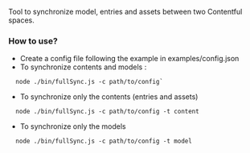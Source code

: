 Tool to synchronize model, entries and assets between two Contentful spaces.

### How to use?

- Create a config file following the example in examples/config.json
- To synchronize contents and models :
```
  node ./bin/fullSync.js -c path/to/config`
```
- To synchronize only the contents (entries and assets)
```
  node ./bin/fullSync.js -c path/to/config -t content
```
- To synchronize only the models
```
  node ./bin/fullSync.js -c path/to/config -t model
```
